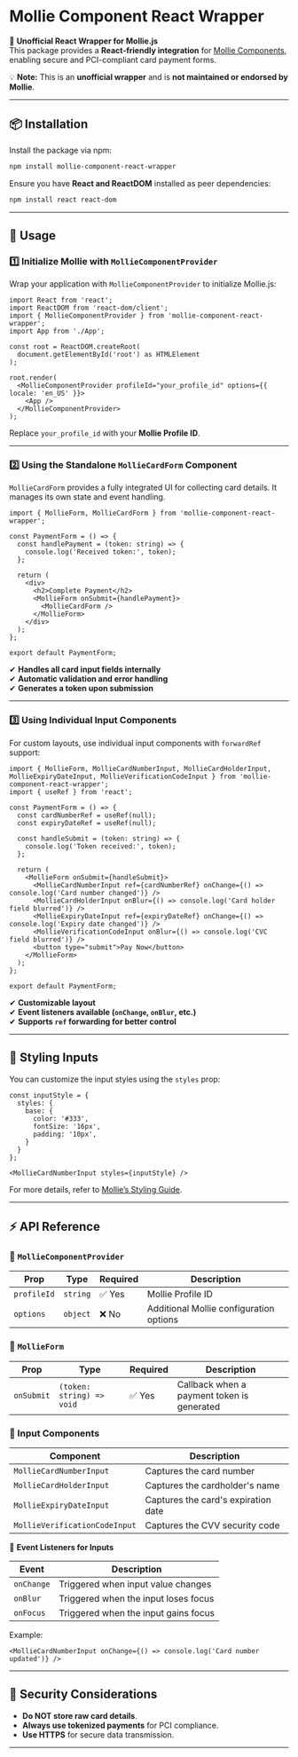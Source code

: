 # Mollie Component React Wrapper

🚀 **Unofficial React Wrapper for Mollie.js**\
This package provides a **React-friendly integration** for [Mollie Components](https://docs.mollie.com/docs/mollie-components), enabling secure and PCI-compliant card payment forms.

💡 **Note:** This is an **unofficial wrapper** and is **not maintained or endorsed by Mollie**.

---

## 📦 Installation

Install the package via npm:

```sh
npm install mollie-component-react-wrapper
```

Ensure you have **React and ReactDOM** installed as peer dependencies:

```sh
npm install react react-dom
```

---

## 🚀 Usage

### **1️⃣ Initialize Mollie with `MollieComponentProvider`**

Wrap your application with `MollieComponentProvider` to initialize Mollie.js:

```tsx
import React from 'react';
import ReactDOM from 'react-dom/client';
import { MollieComponentProvider } from 'mollie-component-react-wrapper';
import App from './App';

const root = ReactDOM.createRoot(
  document.getElementById('root') as HTMLElement
);

root.render(
  <MollieComponentProvider profileId="your_profile_id" options={{ locale: 'en_US' }}>
    <App />
  </MollieComponentProvider>
);
```

Replace `your_profile_id` with your **Mollie Profile ID**.

---

### **2️⃣ Using the Standalone `MollieCardForm` Component**

`MollieCardForm` provides a fully integrated UI for collecting card details. It manages its own state and event handling.

```tsx
import { MollieForm, MollieCardForm } from 'mollie-component-react-wrapper';

const PaymentForm = () => {
  const handlePayment = (token: string) => {
    console.log('Received token:', token);
  };

  return (
    <div>
      <h2>Complete Payment</h2>
      <MollieForm onSubmit={handlePayment}>
        <MollieCardForm />
      </MollieForm>
    </div>
  );
};

export default PaymentForm;
```

✔ **Handles all card input fields internally**\
✔ **Automatic validation and error handling**\
✔ **Generates a token upon submission**

---

### **3️⃣ Using Individual Input Components**

For custom layouts, use individual input components with `forwardRef` support:

```tsx
import { MollieForm, MollieCardNumberInput, MollieCardHolderInput, MollieExpiryDateInput, MollieVerificationCodeInput } from 'mollie-component-react-wrapper';
import { useRef } from 'react';

const PaymentForm = () => {
  const cardNumberRef = useRef(null);
  const expiryDateRef = useRef(null);

  const handleSubmit = (token: string) => {
    console.log('Token received:', token);
  };

  return (
    <MollieForm onSubmit={handleSubmit}>
      <MollieCardNumberInput ref={cardNumberRef} onChange={() => console.log('Card number changed')} />
      <MollieCardHolderInput onBlur={() => console.log('Card holder field blurred')} />
      <MollieExpiryDateInput ref={expiryDateRef} onChange={() => console.log('Expiry date changed')} />
      <MollieVerificationCodeInput onBlur={() => console.log('CVC field blurred')} />
      <button type="submit">Pay Now</button>
    </MollieForm>
  );
};

export default PaymentForm;
```

✔ **Customizable layout**\
✔ **Event listeners available (`onChange`, `onBlur`, etc.)**\
✔ **Supports `ref` forwarding for better control**

---

## 🎨 Styling Inputs

You can customize the input styles using the `styles` prop:

```tsx
const inputStyle = {
  styles: {
    base: {
      color: '#333',
      fontSize: '16px',
      padding: '10px',
    }
  }
};

<MollieCardNumberInput styles={inputStyle} />
```

For more details, refer to [Mollie’s Styling Guide](https://docs.mollie.com/docs/mollie-components#styling).

---

## ⚡ API Reference

### **🔹 `MollieComponentProvider`**

| Prop        | Type     | Required | Description       |
| ----------- | -------- | -------- | ----------------- |
| `profileId` | `string` | ✅ Yes    | Mollie Profile ID |
| `options`   | `object` | ❌ No    | Additional Mollie configuration options |

### **🔹 `MollieForm`**

| Prop       | Type                      | Required | Description                                |
| ---------- | ------------------------- | -------- | ------------------------------------------ |
| `onSubmit` | `(token: string) => void` | ✅ Yes    | Callback when a payment token is generated |

### **🔹 Input Components**

| Component                     | Description                         |
| ----------------------------- | ----------------------------------- |
| `MollieCardNumberInput`       | Captures the card number            |
| `MollieCardHolderInput`       | Captures the cardholder's name      |
| `MollieExpiryDateInput`       | Captures the card's expiration date |
| `MollieVerificationCodeInput` | Captures the CVV security code      |

🔹 **Event Listeners for Inputs**

| Event      | Description                          |
| ---------- | ------------------------------------ |
| `onChange` | Triggered when input value changes   |
| `onBlur`   | Triggered when the input loses focus |
| `onFocus`  | Triggered when the input gains focus |

Example:

```tsx
<MollieCardNumberInput onChange={() => console.log('Card number updated')} />
```

---

## 🔐 Security Considerations

- **Do NOT store raw card details**.
- **Always use tokenized payments** for PCI compliance.
- **Use HTTPS** for secure data transmission.

---

